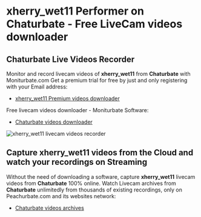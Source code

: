 # xherry_wet11 Performer on Chaturbate - Free LiveCam videos downloader

## Chaturbate Live Videos Recorder

Monitor and record livecam videos of **xherry_wet11** from **Chaturbate** with Moniturbate.com
Get a premium trial for free by just and only registering with your Email address:
* [xherry_wet11 Premium videos downloader](https://moniturbate.com/request-demo-licence-key.html)

Free livecam videos downloader - Moniturbate Software:
* [Chaturbate videos downloader](https://moniturbate.com/moniturbate-download-software.html)

![xherry_wet11 livecam videos recorder](https://peachurnet.com/templates/moniturbate-software.png)


## Capture xherry_wet11 videos from the Cloud and watch your recordings on Streaming

Without the need of downloading a software, capture **xherry_wet11** livecam videos from **Chaturbate** 100% online.
Watch Livecam archives from **Chaturbate** unlimitedly from thousands of existing recordings, only on Peachurbate.com and its websites network:
* [Chaturbate videos archives](https://peachurnet.com/)